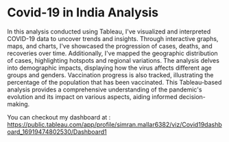 # Covid-19 in India Analysis
In this analysis conducted using Tableau, I've visualized and interpreted COVID-19 data to uncover trends and insights. Through interactive graphs, maps, and charts, I've showcased the progression of cases, deaths, and recoveries over time. Additionally, I've mapped the geographic distribution of cases, highlighting hotspots and regional variations. The analysis delves into demographic impacts, displaying how the virus affects different age groups and genders. Vaccination progress is also tracked, illustrating the percentage of the population that has been vaccinated. This Tableau-based analysis provides a comprehensive understanding of the pandemic's evolution and its impact on various aspects, aiding informed decision-making.


You can checkout my dashboard at : https://public.tableau.com/app/profile/simran.mallar6382/viz/Covid19dashboard_16919474802530/Dashboard1 
